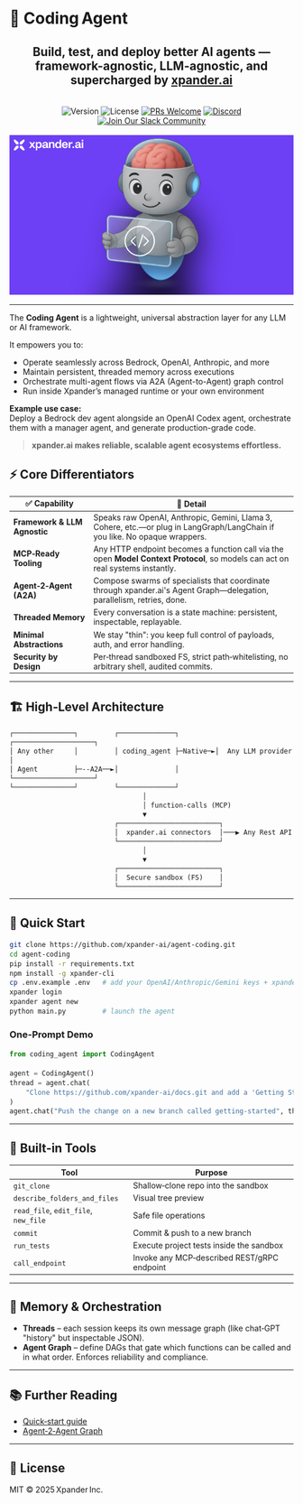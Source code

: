 # 🚀 Coding Agent

<div align="center">

## <strong>Build, test, and deploy better AI agents — framework-agnostic, LLM-agnostic, and supercharged by <a href="https://xpander.ai" target="_blank">xpander.ai</a></strong>

<br>

<img src="https://img.shields.io/badge/version-1.0.0-blue" alt="Version">
<img src="https://img.shields.io/badge/license-MIT-green" alt="License">
<a href="https://github.com/xpander-ai/agent-coding/pulls"><img src="https://img.shields.io/badge/PRs-welcome-brightgreen.svg" alt="PRs Welcome"></a>
<a href="https://discord.gg/CUcp4WWh5g"><img src="https://img.shields.io/badge/Discord-Join%20our%20community-7289DA" alt="Discord"></a>
<a href="https://join.slack.com/t/xpandercommunity/shared_invite/zt-2mt2xkxkz-omM7f~_h2jcuzFudrYtZQQ" target="_blank">
  <img src="https://img.shields.io/badge/Join%20Our%20Slack%20Community-Click%20Here-4A154B" alt="Join Our Slack Community">
</a>
<br><br>

<img src="images/coding-agent.png" alt="Coding Agent diagram" width="600">

</div>

---

The **Coding Agent** is a lightweight, universal abstraction layer for any LLM or AI framework.

It empowers you to:

- Operate seamlessly across Bedrock, OpenAI, Anthropic, and more  
- Maintain persistent, threaded memory across executions  
- Orchestrate multi-agent flows via A2A (Agent-to-Agent) graph control  
- Run inside Xpander’s managed runtime or your own environment  

**Example use case:**  
Deploy a Bedrock dev agent alongside an OpenAI Codex agent, orchestrate them with a manager agent, and generate production-grade code.

> **xpander.ai makes reliable, scalable agent ecosystems effortless.**

## ⚡ Core Differentiators

| ✅ Capability | 🚀 Detail |
|---------------|-----------|
| **Framework & LLM Agnostic** | Speaks raw OpenAI, Anthropic, Gemini, Llama 3, Cohere, etc.—or plug in LangGraph/LangChain if you like. No opaque wrappers. |
| **MCP‑Ready Tooling** | Any HTTP endpoint becomes a function call via the open **Model Context Protocol**, so models can act on real systems instantly. |
| **Agent‑2‑Agent (A2A)** | Compose swarms of specialists that coordinate through xpander.ai's Agent Graph—delegation, parallelism, retries, done. |
| **Threaded Memory** | Every conversation is a state machine: persistent, inspectable, replayable. |
| **Minimal Abstractions** | We stay "thin": you keep full control of payloads, auth, and error handling. |
| **Security by Design** | Per‑thread sandboxed FS, strict path‑whitelisting, no arbitrary shell, audited commits. |

---

## 🏗️ High‑Level Architecture

```
┌───────────────┐         ┌──────────────┐         ┌────────────────────┐
│ Any other     │         │ coding_agent ├─Native─►│  Any LLM provider  │
│ Agent         ├─--A2A──►│              │         └────────────────────┘
└───────────────┘         └──────────────┘
                                 │
                                 │ function‑calls (MCP)
                                 ▼
                          ┌─────────────────────────┐
                          │  xpander.ai connectors  │───▶ Any Rest API
                          └─────────────────────────┘
                                 │
                                 ▼
                          ┌─────────────────────────┐
                          │  Secure sandbox (FS)    │
                          └─────────────────────────┘
```

---

## 🚀 Quick Start

```bash
git clone https://github.com/xpander-ai/agent-coding.git
cd agent-coding
pip install -r requirements.txt
npm install -g xpander-cli
cp .env.example .env   # add your OpenAI/Anthropic/Gemini keys + xpander creds
xpander login
xpander agent new
python main.py         # launch the agent
```

### One‑Prompt Demo

```python
from coding_agent import CodingAgent

agent = CodingAgent()
thread = agent.chat(
    "Clone https://github.com/xpander-ai/docs.git and add a 'Getting Started' tutorial"
)
agent.chat("Push the change on a new branch called getting-started", thread)
```

---

## 🔌 Built‑in Tools

| Tool | Purpose |
|------|---------|
| `git_clone` | Shallow‑clone repo into the sandbox |
| `describe_folders_and_files` | Visual tree preview |
| `read_file`, `edit_file`, `new_file` | Safe file operations |
| `commit` | Commit & push to a new branch |
| `run_tests` | Execute project tests inside the sandbox |
| `call_endpoint` | Invoke any MCP‑described REST/gRPC endpoint |

---

## 🧠 Memory & Orchestration

* **Threads** – each session keeps its own message graph (like chat‑GPT "history" but inspectable JSON).  
* **Agent Graph** – define DAGs that gate which functions can be called and in what order. Enforces reliability and compliance.

---

## 📚 Further Reading

* [Quick‑start guide](https://docs.xpander.ai/docs/01-get-started/01-index)
* [Agent‑2‑Agent Graph](https://docs.xpander.ai/docs/02-agent-builder/06-multi-agent-teams)

---

## 📜 License

MIT © 
2025 Xpander Inc.
